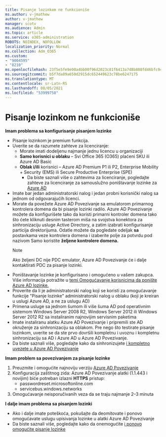 ```yaml
---
title: Pisanje lozinkom ne funkcioniše
ms.author: v-jmathew
author: v-jmathew
manager: scotv
ms.audience: Admin
ms.topic: article
ms.service: o365-administration
ROBOTS: NOINDEX, NOFOLLOW
localization_priority: Normal
ms.collection: Adm_O365
ms.custom:
- "9004595"
- "8210"
ms.openlocfilehash: 23f5e5fe9e00a4bb00f96d2023c81f6413a7d8b808fd46bfc94483944bb898dc
ms.sourcegitcommit: b5f7da89a650d2915dc652449623c78be6247175
ms.translationtype: MT
ms.contentlocale: sr-Latn-RS
ms.lasthandoff: 08/05/2021
ms.locfileid: "53999758"
---
```

# <a name="password-writeback-is-not-working"></a>Pisanje lozinkom ne funkcioniše

**Imam problema sa konfigurisanje pisanjem lozinke**

- Pisanje lozinkom je premium funkcija.
- Uverite se da razumete zahteve za licenciranje:
  - Morate imati dodeljenu najmanje jednu licencu u organizaciji
  - **Samo korisnici u oblaku** – Svi Office 365 (O365) plaćeni SKU ili Azure AD Basic
  - **Oblak i/ili** korisnici – Azure AD Premium P1 ili P2, Enterprise Mobility + Security (EMS) ili Secure Productive Enterprise (SPE)
    - Da biste saznali više o zahtevima za licenciranje, pogledajte zahteve za licenciranje za samouslužno poništavanje lozinke za [Azure AD](https://docs.microsoft.com/azure/active-directory/active-directory-passwords-licensing)
- Imate bar jedan administratorski nalog i jedan probni korisnički nalog sa jednom od odgovarajućih licenci.
- Morate da povežete Azure AD Povezivanje sa emulatorom primarnog kontrolera domena da bi pisanje lozinki radilo. Azure AD Povezivanje možete da konfigurišete tako da koristi primarni kontroler domena tako što ćete kliknuti desnim tasterom miša na svojstva konektora za sinhronizaciju usluge Active Directory, a zatim izabrati konfigurisanje particija  direktorijuma.  Odatle možete da pogledate odeljak **sa** postavkama veze kontrolera domena i izaberite polje za potvrdu pod nazivom Samo koristite **željene kontrolere domena.**
  > [!NOTE]
  > Ako željeni DC nije PDC emulator, Azure AD Povezivanje će i dalje kontaktirati PDC za pisanje lozinki.
- Poništavanje lozinke je konfigurisano i omogućeno u vašem zakupca. Više informacija potražite u [temi Omogućavanje korisnicima da ponište Azure AD lozinke.](https://docs.microsoft.com/azure/active-directory/active-directory-passwords-getting-started)
- Proverite da li je administratorski nalog koji se koristi za omogućavanje funkcije "Pisanje lozinke" administratorski nalog u oblaku (koji je kreiran u uslugi Azure AD, a ne za uslugu AD)
- Primena usluge sa jednom šumom ili više šuma AD pod operativnim sistemom Windows Server 2008 R2, Windows Server 2012 ili Windows Server 2012 R2 sa instaliranim najnovijim servisnim paketima
- Imate instaliranu alatku Azure AD Povezivanje i pripremili ste AD okruženje za sinhronizaciju sa oblakom. Pre nego što testirate pisanje lozinkom, uverite se da ste prvo dovršili kompletnu i uvoznu i kompletnu sinhronizaciju sa AD i Azure AD u Azure AD Povezivanje.
- Da biste saznali više, pogledajte kako da sinhronizujete [i kompletno uvezete u Azure AD Povezivanje](https://docs.microsoft.com/azure/active-directory/connect/active-directory-aadconnectsync-operations)

**Imam problem sa povezivanjem za pisanje lozinke**

1. Preuzmite i omogućite najnoviju verziju [Azure AD Povezivanje](https://www.microsoft.com/download/details.aspx?id=47594)
2. Konfiguracija zaštitnog zida: Azure AD Povezivanje alatki (1.1.443 i novijim) biće potreban izlazni **HTTPS** pristup:
    - passwordreset.microsoftonline.com
    - servicebus.windows.networks
3. Omogućavanje neisporučivanih veza da se traju najmanje 2–3 minuta

**I dalje imam problema sa pisanjem lozinki**

- Ako i dalje imate poteškoća, pokušajte da deomitovate i ponovo omogućavate uslugu upisivanja lozinke u alatki Azure AD Povezivanje
- Da biste saznali više, pogledajte kako da onemogućite [i ponovo omogućite pisanje lozinke](https://docs.microsoft.com/azure/active-directory/active-directory-passwords-troubleshoot)

